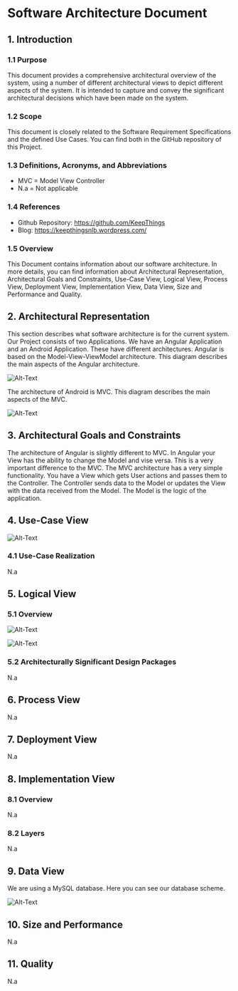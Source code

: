 # Software Architecture Document


## 1. Introduction

### 1.1	Purpose
This document provides a comprehensive architectural overview of the system, using a number of different architectural views to depict different aspects of the system. It is intended to capture and convey the significant architectural decisions which have been made on the system.

### 1.2	Scope
This document is closely related to the Software Requirement Specifications and the defined Use Cases. You can find both in the GitHub repository of this Project. 
 
### 1.3	Definitions, Acronyms, and Abbreviations
* MVC = Model View Controller
* N.a = Not applicable

### 1.4	References
* Github Repository: https://github.com/KeepThings
* Blog: https://keepthingsnlb.wordpress.com/

### 1.5	Overview
This Document contains information about our software architecture. In more details, you can find information about Architectural Representation, Architectural Goals and Constraints, Use-Case View,
Logical View, Process View, Deployment View, Implementation View, Data View, Size and Performance and Quality.


## 2. Architectural Representation
This section describes what software architecture is for the current system. Our Project consists of two Applications. We have an Angular Application and an Android Application. These have different architectures. Angular is based on the Model-View-ViewModel architecture.
This diagram describes the main aspects of the Angular architecture.

![Alt-Text](/m-v-vm_angular.png)

The architecture of Android is MVC. This diagram describes the main aspects of the MVC.

![Alt-Text](/mvc_android.png)


## 3. Architectural Goals and Constraints
The architecture of Angular is slightly different to MVC. In Angular your View has the ability to change the Model and vise versa. This is a very important difference to the MVC.
The MVC architecture has a very simple functionality. You have a View which gets User actions and passes them to the Controller. The Controller sends data to the Model or updates the View with the data received from the Model. The Model is the logic of the application.


## 4. Use-Case View
![Alt-Text](/UC-KeepThings.svg)

### 4.1 Use-Case Realization
N.a


## 5. Logical View

### 5.1 Overview
![Alt-Text](/Logical-View.png)

![Alt-Text](/ClassDiagramAngular.png)

### 5.2	Architecturally Significant Design Packages
N.a


## 6. Process View 
N.a


## 7. Deployment View 
N.a


## 8. Implementation View 

### 8.1 Overview
N.a

### 8.2 Layers
N.a


## 9. Data View
We are using a MySQL database. Here you can see our database scheme.

![Alt-Text](/DBSchema.svg)


## 10. Size and Performance
N.a


## 11. Quality
N.a










